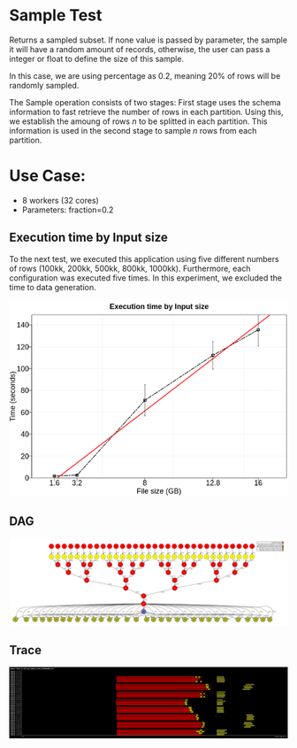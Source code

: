 # Sample Test

Returns a sampled subset. If none value is passed by parameter, the sample it will have a random amount of records, otherwise, the user can pass a integer or float to define the size of this sample.

In this case, we are using percentage as 0.2, meaning 20% of rows will be randomly sampled. 

The Sample operation consists of two stages: First stage uses the schema information to fast retrieve the number of rows in each partition. Using this, we establish the amoung of rows *n* to be splitted in each partition. This information is used in the second stage to sample *n* rows from each partition.  


# Use Case:

 - 8 workers (32 cores)
 - Parameters: fraction=0.2


## Execution time by Input size

To the next test, we executed this application using five different numbers of rows (100kk, 200kk, 500kk, 800kk, 1000kk). Furthermore, each configuration was executed five times. In this experiment, we excluded the time to data generation. 

![time_per_size](./time_per_size.png)


## DAG

![dag](./dag.png)


## Trace

![trace](./trace.png)




